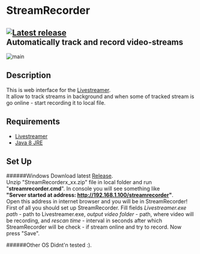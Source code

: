 StreamRecorder
===
[![Latest release][badge-release]][Releases]  
**Automatically track and record video-streams**
---

![main][main]

## Description
This is web interface for the [Livestreamer][Livestreamer].  
It allow to track streams in background and when some of tracked stream is go online - start recording it to local file.


## Requirements
* [Livestreamer][Livestreamer]
* [Java 8 JRE][Java]


## Set Up
######Windows
Download latest [Release].  
Unzip "StreamRecorderx_xx.zip" file in local folder and run "**streamrecorder.cmd**". In console you will see something like  
**"Server started at address: http://192.168.1.100/streamrecorder"**.  
Open this address in internet browser and you will be in StreamRecorder!  
First of all you should set up StreamRecorder. Fill fields *Livestreamer.exe path* - path to Livestreamer.exe, *output video folder* - path, where video will be recording, and *rescan time* - interval in seconds after which StreamRecorder will be check - if stream online and try to record. Now press "Save".

######Other OS
Didnt'n tested :).


  [Livestreamer]: https://github.com/chrippa/livestreamer "Livestreamer"
  [Main]: https://cloud.githubusercontent.com/assets/8672252/8512412/adab8230-2349-11e5-93bc-5fd7263508fd.png
  [Releases]: https://github.com/Rexee/StreamRecorder/releases/latest "Releases"
  [Release]: https://github.com/Rexee/StreamRecorder/releases/latest "Release"
  [Java]: https://java.com/download "Java"
  [badge-release]: https://img.shields.io/badge/Release-1.01-green.svg "Latest release"
